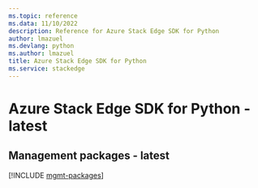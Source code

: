 ```yaml
---
ms.topic: reference
ms.data: 11/10/2022
description: Reference for Azure Stack Edge SDK for Python
author: lmazuel
ms.devlang: python
ms.author: lmazuel
title: Azure Stack Edge SDK for Python
ms.service: stackedge
---
```

# Azure Stack Edge SDK for Python - latest

## Management packages - latest
[!INCLUDE [mgmt-packages](stack-edge-mgmt-index.md)]